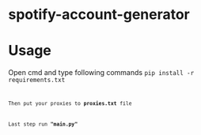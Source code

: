 # spotify-account-generator

# Usage

Open cmd and type following commands
<code>pip install -r requirements.txt<code>


  
  
Then put your proxies to **proxies.txt** file

  
Last step run **"main.py"**






